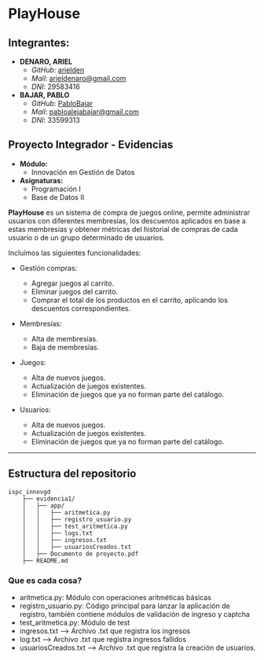 # PlayHouse

## Integrantes:
- **DENARO, ARIEL**
    - _GitHub_: [arielden](https://github.com/arielden)
    - _Mail_: arieldenaro@gmail.com
    - _DNI_: 29583416
- **BAJAR, PABLO**
    - _GitHub_: [PabloBajar](https://github.com/PabloBajar)
    - _Mail_: pabloalejabajar@gmail.com
    - _DNI_: 33599313

## Proyecto Integrador - Evidencias
- **Módulo:**
    - Innovación en Gestión de Datos
- **Asignaturas:**
    - Programación I
    - Base de Datos II

**PlayHouse** es un sistema de compra de juegos online, permite administrar usuarios con diferentes membresías, los descuentos aplicados en base a estas membresías y obtener métricas del historial de compras de cada usuario o de un grupo determinado de usuarios.

Incluímos las siguientes funcionalidades:

- Gestión compras:
    - Agregar juegos al carrito.
    - Eliminar juegos del carrito.
    - Comprar el total de los productos en el carrito, aplicando los descuentos correspondientes.

- Membresías:
    - Alta de membresías.
    - Baja de membresías.

- Juegos:
    - Alta de nuevos juegos.
    - Actualización de juegos existentes.
    - Eliminación de juegos que ya no forman parte del catálogo.

- Usuarios:
    - Alta de nuevos juegos.
    - Actualización de juegos existentes.
    - Eliminación de juegos que ya no forman parte del catálogo.

---

## Estructura del repositorio

```
ispc_innovgd
    ├── evidencia1/
    │   ├── app/
    │   │   ├── aritmetica.py
    │   │   ├── registro_usuario.py
    │   │   ├── test_aritmetica.py
    │   │   ├── logs.txt
    │   │   ├── ingresos.txt
    │   │   ├── usuariosCreados.txt
    │   ├── Documento de proyecto.pdf
    ├── README.md
```

### Que es cada cosa?
- aritmetica.py: Módulo con operaciones aritméticas básicas
- registro_usuario.py: Código principal para lanzar la aplicación de registro, también contiene módulos de validación de ingreso y captcha
- test_aritmetica.py: Módulo de test
- ingresos.txt --> Archivo .txt que registra los ingresos
- log.txt --> Archivo .txt que registra ingresos fallidos
- usuariosCreados.txt --> Archivo .txt que registra la creación de usuarios.